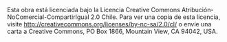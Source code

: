 Esta obra está licenciada bajo la Licencia Creative Commons Atribución-NoComercial-CompartirIgual 2.0 Chile. Para ver una copia de esta licencia, visite http://creativecommons.org/licenses/by-nc-sa/2.0/cl/ o envíe una carta a Creative Commons, PO Box 1866, Mountain View, CA 94042, USA.
